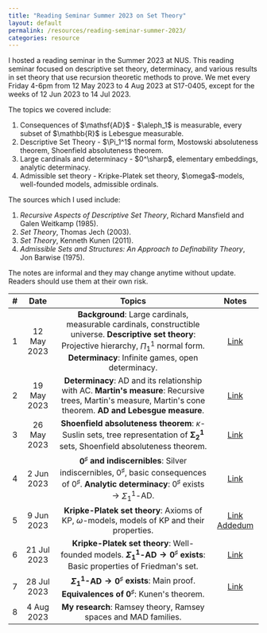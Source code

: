 ```yaml
---
title: "Reading Seminar Summer 2023 on Set Theory"
layout: default
permalink: /resources/reading-seminar-summer-2023/
categories: resource
---
```


I hosted a reading seminar in the Summer 2023 at NUS. This reading seminar focused on descriptive set theory, determinacy, and various results in set theory that use recursion theoretic methods to prove. We met every Friday 4-6pm from 12 May 2023 to 4 Aug 2023 at S17-0405, except for the weeks of 12 Jun 2023 to 14 Jul 2023.

The topics we covered include:
<ol>
<li>Consequences of $\mathsf{AD}$ - $\aleph_1$ is measurable, every subset of $\mathbb{R}$ is Lebesgue measurable.</li>
<li>Descriptive Set Theory - $\Pi_1^1$ normal form, Mostowski absoluteness theorem, Shoenfield absoluteness theorem.</li>
<li>Large cardinals and determinacy - $0^\sharp$, elementary embeddings, analytic determinacy.</li>
<li>Admissible set theory - Kripke-Platek set theory, $\omega$-models, well-founded models, admissible ordinals.</li>
</ol>

The sources which I used include:
<ol>
<li><i>Recursive Aspects of Descriptive Set Theory</i>, Richard Mansfield and Galen Weitkamp (1985).</li>
<li><i>Set Theory</i>, Thomas Jech (2003).</li>
<li><i>Set Theory</i>, Kenneth Kunen (2011).</li>
<li><i>Admissible Sets and Structures: An Approach to Definability Theory</i>, Jon Barwise (1975).</li>
</ol>

The notes are informal and they may change anytime without update. Readers should use them at their own risk.

| # |  Date     |                                                                                         Topics                                                                                                |            Notes                                             |
|:-:|:---------:|:---------------------------------------------------------------------------------------------------------------------------------------------------------------------------------------------:|:------------------------------------------------------------:|
| 1 |12 May 2023|<b>Background</b>: Large cardinals, measurable cardinals, constructible universe. <b>Descriptive set theory</b>: Projective hierarchy, $\Pi_1^1$ normal form. <b>Determinacy</b>: Infinite games, open determinacy. |<a href="/files/Seminar_Slides_1.pdf" target="_blank">Link</a>|
| 2 |19 May 2023|<b>Determinacy</b>: $\mathsf{AD}$ and its relationship with $\mathsf{AC}$. <b>Martin's measure</b>: Recursive trees, Martin's measure, Martin's cone theorem. <b>$\mathsf{AD}$ and Lebesgue measure</b>. |<a href="/files/Seminar_Slides_2.pdf" target="_blank">Link</a>|
| 3 |26 May 2023|<b>Shoenfield absoluteness theorem</b>: $\kappa$-Suslin sets, tree representation of $\mathbf{\Sigma_2^1}$ sets, Shoenfield absoluteness theorem. |<a href="/files/Seminar_Slides_3.pdf" target="_blank">Link</a>|
| 4 | 2 Jun 2023|<b>$0^\sharp$ and indiscernibles</b>: Silver indiscernibles, $0^\sharp$, basic consequences of $0^\sharp$. <b>Analytic determinacy</b>: $0^\sharp$ exists $\to$ $\Sigma_1^1$-$\mathsf{AD}$. |<a href="/files/Seminar_Slides_4.pdf" target="_blank">Link</a>|
| 5 | 9 Jun 2023|<b>Kripke-Platek set theory</b>: Axioms of $\mathsf{KP}$, $\omega$-models, models of $\mathsf{KP}$ and their properties.|<a href="/files/Seminar_Slides_5.pdf" target="_blank">Link</a> <a href="/files/Seminar_5_Supplementary_Notes.pdf" target="_blank">Addedum</a>|
| 6 | 21 Jul 2023|<b>Kripke-Platek set theory</b>: Well-founded models. <b>$\Sigma_1^1$-$\mathsf{AD} \to 0^\sharp$ exists</b>: Basic properties of Friedman's set.|<a href="/files/Seminar_Slides_6.pdf" target="_blank">Link</a>|
| 7 | 28 Jul 2023|<b>$\Sigma_1^1$-$\mathsf{AD} \to 0^\sharp$ exists</b>: Main proof. <b>Equivalences of $0^\sharp$</b>: Kunen's theorem.|<a href="/files/Seminar_Slides_7.pdf" target="_blank">Link</a>|
| 8 | 4 Aug 2023|<b>My research</b>: Ramsey theory, Ramsey spaces and MAD families.||


